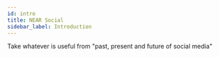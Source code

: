 ```yaml
---
id: intro
title: NEAR Social
sidebar_label: Introduction
---
```


Take whatever is useful from "past, present and future of social media"